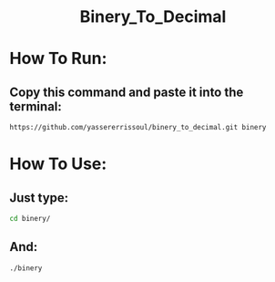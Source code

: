<h1 align="center">Binery_To_Decimal</h1>

# How To Run:
## Copy this command and paste it into the terminal:
```bash
https://github.com/yassererrissoul/binery_to_decimal.git binery
```
# How To Use:<br/>
## Just type:
```bash
cd binery/
```
## And:
```bash
./binery
```

